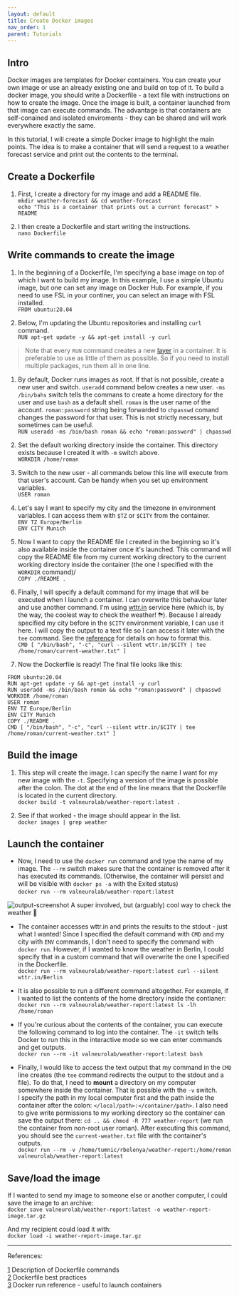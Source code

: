 ```yaml
---
layout: default
title: Create Docker images
nav_order: 1
parent: Tutorials
---
```


## Intro

Docker images are templates for Docker containers. You can create your own image or use an already existing one and build on top of it. To build a docker image, you should write a Dockerfile - a text file with instructions on how to create the image. Once the image is built, a container launched from that image can execute commands. The advantage is that containers are self-conained and isolated enviroments - they can be shared and will work everywhere exactly the same.

In this tutorial, I will create a simple Docker image to highlight the main points. The idea is to make a container that will send a request to a weather forecast service and print out the contents to the terminal.

## Create a Dockerfile 

1. First, I create a directory for my image and add a README file.  
`mkdir weather-forecast && cd weather-forecast`  
`echo "This is a container that prints out a current forecast" > README`

1. I then create a Dockerfile and start writing the instructions.  
`nano Dockerfile`

## Write commands to create the image

1. In the beginning of a Dockerfile, I'm specifying a base image on top of which I want to build my image. In this example, I use a simple Ubuntu image, but one can set any image on Docker Hub. For example, if you need to use FSL in your continer, you can select an image with FSL installed.  
`FROM ubuntu:20.04`

1. Below, I'm updating the Ubuntu repositories and installing `curl` command.  
`RUN apt-get update -y && apt-get install -y curl`  
> Note that every `RUN` command creates a new [layer](https://docs.docker.com/storage/storagedriver/#images-and-layers) in a container. It is preferable to use as little of them as possible. So if you need to install multiple packages, run them all in one line.

1. By default, Docker runs images as root. If that is not possible, create a new user and switch. `useradd` command below creates a new user. `-ms /bin/bahs` switch tells the commans to create a home directory for the user and use `bash` as a default shell. `roman` is the user name of the account. `roman:password` string being forwarded to `chpasswd` comand changes the password for that user. This is not strictly necessary, but sometimes can be useful.  
`RUN useradd -ms /bin/bash roman && echo "roman:password" | chpasswd`

1. Set the default working directory inside the container. This directory exists because I created it with `-m` switch above.  
`WORKDIR /home/roman`

1. Switch to the new user - all commands below this line will execute from that user's account. Can be handy when you set up environment variables.  
`USER roman`

1. Let's say I want to specify my city and the timezone in environment variables. I can access them with `$TZ` or `$CITY` from the container.  
`ENV TZ Europe/Berlin`  
`ENV CITY Munich`

1. Now I want to copy the README file I created in the beginning so it's also available inside the container once it's launched. This command will copy the README file from my current working directory to the current working directory inside the container (the one I specified with the `WORKDIR` command)/  
`COPY ./README .`

1. Finally, I will specify a default command for my image that will be executed when I launch a container. I can overwrite this behaviour later and use another command. I'm using [wttr.in](https://wttr.in/) service here (which is, by the way, the coolest way to check the weather! ⛈). Because I already specified my city before in the `$CITY` environment variable, I can use it here. I will copy the output to a text file so I can access it later with the `tee` command. See the [reference](https://docs.docker.com/engine/reference/builder/#cmd) for details on how to format this.  
`CMD [ "/bin/bash", "-c", "curl --silent wttr.in/$CITY | tee /home/roman/current-weather.txt" ]`

1. Now the Dockerfile is ready! The final file looks like this:  

```
FROM ubuntu:20.04
RUN apt-get update -y && apt-get install -y curl
RUN useradd -ms /bin/bash roman && echo "roman:password" | chpasswd
WORKDIR /home/roman
USER roman
ENV TZ Europe/Berlin
ENV CITY Munich
COPY ./README .
CMD [ "/bin/bash", "-c", "curl --silent wttr.in/$CITY | tee /home/roman/current-weather.txt" ]
```

## Build the image

1. This step will create the image. I can specify the name I want for my new image with the `-t`. Specifying a version of the image is possible after the colon. The dot at the end of the line means that the Dockerfile is located in the current directory.  
`docker build -t valneurolab/weather-report:latest .`

1. See if that worked - the image should appear in the list.  
`docker images | grep weather`


## Launch the container

- Now, I need to use the `docker run` command and type the name of my image. The `--rm` switch makes sure that the container is removed after it has executed its commands. (Otherwise, the container will persist and will be visible with `docker ps -a` with the Exited status)  
`docker run --rm valneurolab/weather-report:latest`

![output-screenshot](https://user-images.githubusercontent.com/25939378/215902889-86930e58-bdca-4bba-b009-8a5389280fec.png)
A super involved, but (arguably) cool way to check the weather 🙂

-  The container accesses wttr.in and prints the results to the stdout - just what I wanted! Since I specified the default command with `CMD` and my city with `ENV` commands, I don't need to specify the command with `docker run`. However, if I wanted to know the weather in Berlin, I could specify that in a custom command that will overwrite the one I specified in the Dockerfile.  
`docker run --rm valneurolab/weather-report:latest curl --silent wttr.in/Berlin`

-  It is also possible to run a different command altogether. For example, if I wanted to list the contents of the home directory inside the contianer:  
`docker run --rm valneurolab/weather-report:latest ls -lh /home/roman`

-  If you're curious about the contents of the container, you can execute the following command to log into the container. The `-it` switch tells Docker to run this in the interactive mode so we can enter commands and get outputs.  
`docker run --rm -it valneurolab/weather-report:latest bash`


-  Finally, I would like to access the text output that my command in the `CMD` line creates (the `tee` command redirects the output to the stdout and a file). To do that, I need to **mount** a directory on my computer somewhere inside the container. That is possible with the `-v` switch.  
I specify the path in my local computer first and the path inside the container after the colon: `</local/path>:</container/path>`. I also need to give write permissions to my working directory so the container can save the output there: `cd .. && chmod -R 777 weather-report` (we run the container from non-root user roman). After executing this command, you should see the `current-weather.txt` file with the container's outputs.   
`docker run --rm -v /home/tumnic/rbelenya/weather-report:/home/roman valneurolab/weather-report:latest`

## Save/load the image

If I wanted to send my image to someone else or another computer, I could save the image to an archive:  
`docker save valneurolab/weather-report:latest -o weather-report-image.tar.gz`

And my recipient could load it with:  
`docker load -i weather-report-image.tar.gz`

--- 
References:

[1](https://docs.docker.com/engine/reference/builder/) Description of Dockerfile commands  
[2](https://docs.docker.com/develop/develop-images/dockerfile_best-practices/) Dockerfile best practices  
[3](https://docs.docker.com/engine/reference/run/) Docker run reference - useful to launch containers
